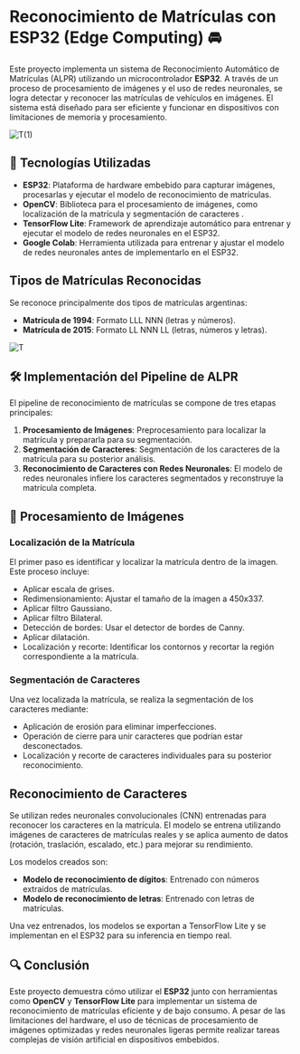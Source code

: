 #  Reconocimiento de Matrículas con ESP32 (Edge Computing) 🚘

Este proyecto implementa un sistema de Reconocimiento Automático de Matrículas (ALPR) utilizando un microcontrolador **ESP32**. A través de un proceso de procesamiento de imágenes y el uso de redes neuronales, se logra detectar y reconocer las matrículas de vehículos en imágenes. El sistema está diseñado para ser eficiente y funcionar en dispositivos con limitaciones de memoria y procesamiento.

![T(1)](https://github.com/user-attachments/assets/299ae187-bd8a-4b4b-b03a-c958507cdfed)

## 🔧 Tecnologías Utilizadas

- **ESP32**: Plataforma de hardware embebido para capturar imágenes, procesarlas y ejecutar el modelo de reconocimiento de matrículas.
- **OpenCV**: Biblioteca para el procesamiento de imágenes, como localización de la matrícula y segmentación de caracteres .
- **TensorFlow Lite**: Framework de aprendizaje automático para entrenar y ejecutar el modelo de redes neuronales en el ESP32.
- **Google Colab**: Herramienta utilizada para entrenar y ajustar el modelo de redes neuronales antes de implementarlo en el ESP32.

## Tipos de Matrículas Reconocidas

Se reconoce principalmente dos tipos de matrículas argentinas:

- **Matrícula de 1994**: Formato LLL NNN (letras y números).
- **Matrícula de 2015**: Formato LL NNN LL (letras, números y letras).
  
 ![T](https://github.com/user-attachments/assets/af1c0f6c-9258-4482-a1c6-219ba7ed712e)



## 🛠️ Implementación del Pipeline de ALPR

El pipeline de reconocimiento de matrículas se compone de tres etapas principales:

1. **Procesamiento de Imágenes**: Preprocesamiento para localizar la matrícula y prepararla para su segmentación.
2. **Segmentación de Caracteres**: Segmentación de los caracteres de la matrícula para su posterior análisis.
3. **Reconocimiento de Caracteres con Redes Neuronales**: El modelo de redes neuronales infiere los caracteres segmentados y reconstruye la matrícula completa.

## 📸 Procesamiento de Imágenes

### Localización de la Matrícula

El primer paso es identificar y localizar la matrícula dentro de la imagen. Este proceso incluye:

- Aplicar escala de grises.
- Redimensionamiento: Ajustar el tamaño de la imagen a 450x337.
- Aplicar filtro Gaussiano.
- Aplicar filtro Bilateral.
- Detección de bordes: Usar el detector de bordes de Canny.
- Aplicar dilatación.
- Localización y recorte: Identificar los contornos y recortar la región correspondiente a la matrícula.

### Segmentación de Caracteres

Una vez localizada la matrícula, se realiza la segmentación de los caracteres mediante:

- Aplicación de erosión para eliminar imperfecciones.
- Operación de cierre para unir caracteres que podrían estar desconectados.
- Localización y recorte de caracteres individuales para su posterior reconocimiento.

## Reconocimiento de Caracteres

Se utilizan redes neuronales convolucionales (CNN) entrenadas para reconocer los caracteres en la matrícula. El modelo se entrena utilizando imágenes de caracteres de matrículas reales y se aplica aumento de datos (rotación, traslación, escalado, etc.) para mejorar su rendimiento.

Los modelos creados son:

- **Modelo de reconocimiento de dígitos**: Entrenado con números extraídos de matrículas.
- **Modelo de reconocimiento de letras**: Entrenado con letras de matrículas.

Una vez entrenados, los modelos se exportan a TensorFlow Lite y se implementan en el ESP32 para su inferencia en tiempo real.

## 🔍 Conclusión

Este proyecto demuestra cómo utilizar el **ESP32** junto con herramientas como **OpenCV** y **TensorFlow Lite** para implementar un sistema de reconocimiento de matrículas eficiente y de bajo consumo. A pesar de las limitaciones del hardware, el uso de técnicas de procesamiento de imágenes optimizadas y redes neuronales ligeras permite realizar tareas complejas de visión artificial en dispositivos embebidos.
